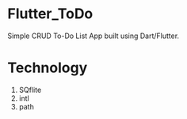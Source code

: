 # Flutter_ToDo
Simple CRUD To-Do List App built using Dart/Flutter.

# Technology
1. SQflite
2. intl
3. path
